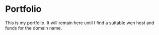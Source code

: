 # Portfolio
This is my portfolio. It will remain here until I find a suitable wen host and funds for the domain name.
